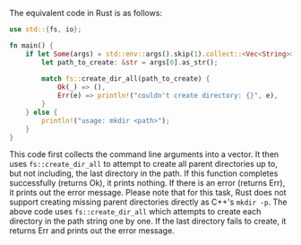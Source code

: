 The equivalent code in Rust is as follows:

```rust
use std::{fs, io};

fn main() {
    if let Some(args) = std::env::args().skip(1).collect::<Vec<String>>() {
        let path_to_create: &str = args[0].as_str();
        
        match fs::create_dir_all(path_to_create) {
            Ok(_) => (),
            Err(e) => println!("couldn't create directory: {}", e),
        }
    } else {
        println!("usage: mkdir <path>");
    }
}
```

This code first collects the command line arguments into a vector. It then uses `fs::create_dir_all` to attempt to create all parent directories up to, but not including, the last directory in the path. If this function completes successfully (returns Ok), it prints nothing. If there is an error (returns Err), it prints out the error message.
Please note that for this task, Rust does not support creating missing parent directories directly as C++'s `mkdir -p`. The above code uses `fs::create_dir_all` which attempts to create each directory in the path string one by one. If the last directory fails to create, it returns Err and prints out the error message.
